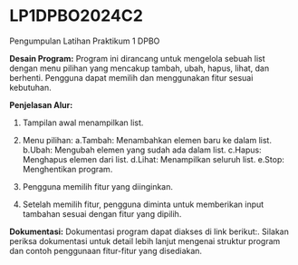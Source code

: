 # LP1DPBO2024C2
Pengumpulan Latihan Praktikum 1 DPBO

**Desain Program:**
Program ini dirancang untuk mengelola sebuah list dengan menu pilihan yang mencakup tambah, ubah, hapus, lihat, dan berhenti. Pengguna dapat memilih dan menggunakan fitur sesuai kebutuhan.

**Penjelasan Alur:**
1. Tampilan awal menampilkan list.

2. Menu pilihan:
a.Tambah: Menambahkan elemen baru ke dalam list.
b.Ubah: Mengubah elemen yang sudah ada dalam list.
c.Hapus: Menghapus elemen dari list.
d.Lihat: Menampilkan seluruh list.
e.Stop: Menghentikan program.

3. Pengguna memilih fitur yang diinginkan.

4. Setelah memilih fitur, pengguna diminta untuk memberikan input tambahan sesuai dengan fitur yang dipilih.

**Dokumentasi:**
Dokumentasi program dapat diakses di link berikut:.
Silakan periksa dokumentasi untuk detail lebih lanjut mengenai struktur program dan contoh penggunaan fitur-fitur yang disediakan.
